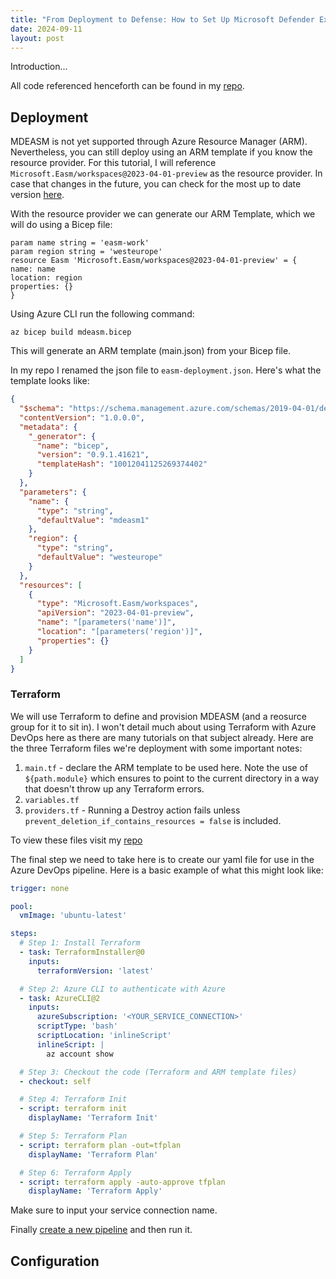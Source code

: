 ```yaml
---
title: "From Deployment to Defense: How to Set Up Microsoft Defender External Attack Surface Management (MDEASM) using Terraform and Azure DevOps"
date: 2024-09-11
layout: post
---
```


Introduction...

All code referenced henceforth can be found in my [repo](https://github.com/gwilkinson01/mdeasm-devops/).

## Deployment

MDEASM is not yet supported through Azure Resource Manager (ARM). Nevertheless, you can still deploy using an ARM template if you know the resource provider. For this tutorial, I will reference `Microsoft.Easm/workspaces@2023-04-01-preview` as the resource provider. In case that changes in the future, you can check for the most up to date version [here](https://learn.microsoft.com/en-us/rest/api/defenderforeasm/controlplanepreview/workspaces?view=rest-defenderforeasm-controlplanepreview-2023-04-01-preview).

With the resource provider we can generate our ARM Template, which we will do using a Bicep file: 

```bicep
param name string = 'easm-work'
param region string = 'westeurope'
resource Easm 'Microsoft.Easm/workspaces@2023-04-01-preview' = {
name: name
location: region
properties: {}
}
```

Using Azure CLI run the following command:

`az bicep build mdeasm.bicep`

This will generate an ARM template (main.json) from your Bicep file. 

In my repo I renamed the json file to `easm-deployment.json`. Here's what the template looks like:

```json
{
  "$schema": "https://schema.management.azure.com/schemas/2019-04-01/deploymentTemplate.json#",
  "contentVersion": "1.0.0.0",
  "metadata": {
    "_generator": {
      "name": "bicep",
      "version": "0.9.1.41621",
      "templateHash": "10012041125269374402"
    }
  },
  "parameters": {
    "name": {
      "type": "string",
      "defaultValue": "mdeasm1"
    },
    "region": {
      "type": "string",
      "defaultValue": "westeurope"
    }
  },
  "resources": [
    {
      "type": "Microsoft.Easm/workspaces",
      "apiVersion": "2023-04-01-preview",
      "name": "[parameters('name')]",
      "location": "[parameters('region')]",
      "properties": {}
    }
  ]
}
```

### Terraform

We will use Terraform to define and provision MDEASM (and a reosurce group for it to sit in). I won't detail much about using Terraform with Azure DevOps here as there are many tutorials on that subject already. Here are the three Terraform files we're deployment with some important notes:

1. `main.tf` - declare the ARM template to be used here. Note the use of `${path.module}` which ensures to point to the current directory in a way that doesn't throw up any Terraform errors.
2. `variables.tf` 
3. `providers.tf` - Running a Destroy action fails unless `prevent_deletion_if_contains_resources = false` is included.  

To view these files visit my [repo](https://github.com/gwilkinson01/mdeasm-devops/)

The final step we need to take here is to create our yaml file for use in the Azure DevOps pipeline. Here is a basic example of what this might look like:

```yaml
trigger: none 

pool:
  vmImage: 'ubuntu-latest'

steps:
  # Step 1: Install Terraform
  - task: TerraformInstaller@0
    inputs:
      terraformVersion: 'latest'

  # Step 2: Azure CLI to authenticate with Azure
  - task: AzureCLI@2
    inputs:
      azureSubscription: '<YOUR_SERVICE_CONNECTION>'
      scriptType: 'bash'
      scriptLocation: 'inlineScript'
      inlineScript: |
        az account show

  # Step 3: Checkout the code (Terraform and ARM template files)
  - checkout: self

  # Step 4: Terraform Init
  - script: terraform init
    displayName: 'Terraform Init'

  # Step 5: Terraform Plan
  - script: terraform plan -out=tfplan
    displayName: 'Terraform Plan'

  # Step 6: Terraform Apply
  - script: terraform apply -auto-approve tfplan
    displayName: 'Terraform Apply'
```

Make sure to input your service connection name.

Finally [create a new pipeline](https://learn.microsoft.com/en-us/azure/devops/pipelines/create-first-pipeline?view=azure-devops&tabs=java%2Cbrowser) and then run it.

## Configuration



















